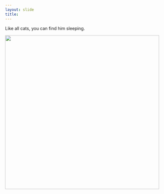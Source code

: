 ```yaml
---
layout: slide
title:
---
```

Like all cats, you can find him sleeping.
  
  <img src="sleepypockets.jpg" width="500">

